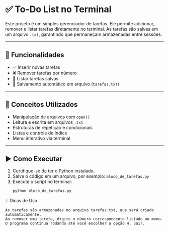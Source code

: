 # ✅ To-Do List no Terminal

Este projeto é um simples gerenciador de tarefas. Ele permite adicionar, remover e listar tarefas diretamente no terminal. As tarefas são salvas em um arquivo `.txt`, garantindo que permaneçam armazenadas entre sessões.

---

## 📌 Funcionalidades

- ✅ Inserir novas tarefas
- ❌ Remover tarefas por número
- 📄 Listar tarefas salvas
- 💾 Salvamento automático em arquivo (`tarefas.txt`)

---

## 🧠 Conceitos Utilizados

- Manipulação de arquivos com `open()`
- Leitura e escrita em arquivos `.txt`
- Estruturas de repetição e condicionais
- Listas e controle de índice
- Menu interativo via terminal

---

## ▶️ Como Executar

1. Certifique-se de ter o Python instalado.
2. Salve o código em um arquivo, por exemplo: `bloco_de_tarefas.py`
3. Execute o script no terminal:
   ```bash
   python bloco_de_tarefas.py

💡 Dicas de Uso

    As tarefas são armazenadas no arquivo tarefas.txt, que será criado automaticamente.
    Ao remover uma tarefa, digite o número correspondente listado no menu.
    O programa continua rodando até você escolher a opção 4. Sair.
